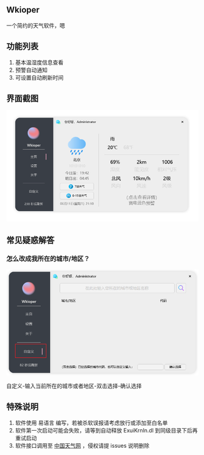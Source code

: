 ## Wkioper

一个简约的天气软件，嗯

## 功能列表

1. 基本温湿度信息查看
2. 预警自动通知
3. 可设置自动刷新时间

## 界面截图

![](https://github.com/vvmcat/Wkioper/blob/main/Main.png?raw=true)

## 常见疑惑解答

### 怎么改成我所在的城市/地区？

![](https://github.com/vvmcat/Wkioper/blob/main/1-f-1.png?raw=true)

自定义-输入当前所在的城市或者地区-双击选择-确认选择

## 特殊说明

1. 软件使用 易语言 编写，若被杀软误报请考虑放行或添加至白名单
2. 软件第一次启动可能会失败，请等到自动释放 ExuiKrnln.dl 到同级目录下后再重试启动
3. 软件接口调用至 [中国天气网](http://www.weather.com.cn/) ，侵权请提 issues 说明删除
